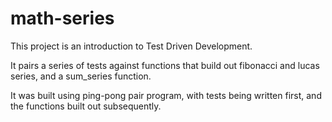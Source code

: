 # math-series

This project is an introduction to Test Driven Development. 

It pairs a series of tests against functions that build out fibonacci and lucas series, and a sum_series function.

It was built using ping-pong pair program, with tests being written first, and the functions built out subsequently. 